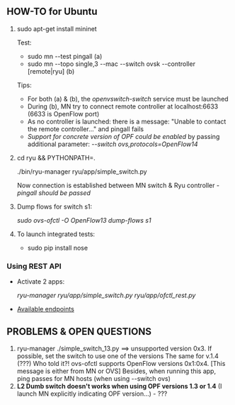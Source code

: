 ## HOW-TO for Ubuntu

1. sudo apt-get install mininet

   Test:
   * sudo mn --test pingall                                                   (a)
   * sudo mn --topo single,3 --mac --switch ovsk --controller [remote|ryu]    (b)
   
   Tips:
   * For both (a) & (b), the *openvswitch-switch* service must be launched
   * During (b), MN try to connect remote controller at localhost:6633 (6633 is OpenFlow port)
   * As no controller is launched: there is a message: "Unable to contact the remote controller..." and pingall fails
   * _Support for concrete version of OPF could be enabled_ by passing additional parameter: *--switch ovs,protocols=OpenFlow14*

2. cd ryu && PYTHONPATH=.

   ./bin/ryu-manager ryu/app/simple_switch.py

   Now connection is established between MN switch & Ryu controller - *pingall should be passed*

3. Dump flows for switch s1: 

   *sudo ovs-ofctl -O OpenFlow13 dump-flows s1*

4. To launch integrated tests:
   - sudo pip install nose

### Using REST API

* Activate 2 apps:

  *ryu-manager ryu/app/simple_switch.py ryu/app/ofctl_rest.py*

* [Available endpoints](http://ryu.readthedocs.io/en/latest/app/ofctl_rest.html)


## PROBLEMS & OPEN QUESTIONS

1. ryu-manager ./simple_switch_13.py ==> unsupported version 0x3. If possible, set the switch to use one of the versions
   The same for v.1.4 (???)
   Who told it?! ovs-ofctl supports OpenFlow versions 0x1:0x4. [This message is either from MN or OVS]
   Besides, when running this app, ping passes for MN hosts (when using --switch ovs)
2. **L2 Dumb switch doesn't works when using OPF versions 1.3 or 1.4** (I launch MN explicitly indicating OPF version...) - ???

